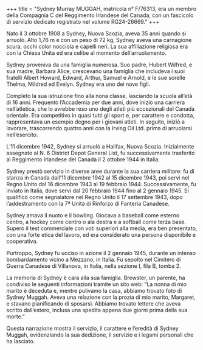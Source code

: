 +++
title = "Sydney Murray MUGGAH, matricola n° F/76313, era un membro della Compagnia C del Reggimento Irlandese del Canada, con un fascicolo di servizio dedicato registrato nel volume RG24-26669."
+++


Nato il 3 ottobre 1908 a Sydney, Nuova Scozia, aveva 35 anni quando si arruolò. Alto 1,76 m e con un peso di 72 kg, Sydney aveva una carnagione scura, occhi color nocciola e capelli neri. La sua affiliazione religiosa era con la Chiesa Unita ed era celibe al momento dell’arruolamento.

Sydney proveniva da una famiglia numerosa. Suo padre, Hubert Wilfred, e sua madre, Barbara Alice, crescevano una famiglia che includeva i suoi fratelli Albert Howard, Edward, Arthur, Samuel e Arnold, e le sue sorelle Thelma, Mildred ed Evelyn. Sydney era uno dei nove figli.

Completò la sua istruzione fino alla nona classe, lasciando la scuola all’età di 16 anni. 
Frequentò l’Accademia per due anni, dove iniziò una carriera nell’atletica, che lo avrebbe reso uno degli atleti più eccezionali del Canada orientale. Era competitivo in quasi tutti gli sport e, per carattere e condotta, rappresentava un esempio degno per i giovani atleti.
In seguito, iniziò a lavorare, trascorrendo quattro anni con la Irving Oil Ltd. prima di arruolarsi nell’esercito. 

L’11 dicembre 1942, Sydney si arruolò a Halifax, Nuova Scozia. Inizialmente assegnato al N. 6 District Depot General List, fu successivamente trasferito al Reggimento Irlandese del Canada il 2 ottobre 1944 in Italia.

Sydney prestò servizio in diverse aree durante la sua carriera militare: fu di stanza in Canada dall’11 dicembre 1942 al 15 dicembre 1943, poi servì nel Regno Unito dal 16 dicembre 1943 al 19 febbraio 1944. 
Successivamente, fu inviato in Italia, dove servì dal 20 febbraio 1944 fino al 2 gennaio 1945. Si qualificò come segnalatore nel Regno Unito il 17 settembre 1943, dopo l’addestramento con la 7ª Unità di Rinforzo di Fanteria Canadese.

Sydney amava il nuoto e il bowling. Giocava a baseball come esterno centro, a hockey come centro o ala destra e a softball come terza base. 
Superò il test commerciale con voti superiori alla media, era ben presentato, con una forte etica del lavoro, ed era considerato una persona disponibile e cooperativa.

Purtroppo, Sydney fu ucciso in azione il 2 gennaio 1945, durante un intenso bombardamento vicino a Mezzano, in Italia. Fu sepolto nel Cimitero di Guerra Canadese di Villanova, in Italia, nella sezione I, fila B, tomba 2.

La memoria di Sydney è cara alla sua famiglia. Brewster, un parente, ha condiviso le seguenti informazioni tramite un sito web: “La nonna di mio marito è deceduta e, mentre pulivamo la casa, abbiamo trovato foto di Sydney Muggah. Aveva una relazione con la prozia di mio marito, Margaret, e stavano pianificando di sposarsi. Abbiamo trovato lettere che aveva scritto dall’estero, inclusa una spedita appena due giorni prima della sua morte.”

Questa narrazione mostra il servizio, il carattere e l’eredità di Sydney Muggah, evidenziando la sua dedizione, il servizio e i legami personali che ha lasciato. 
